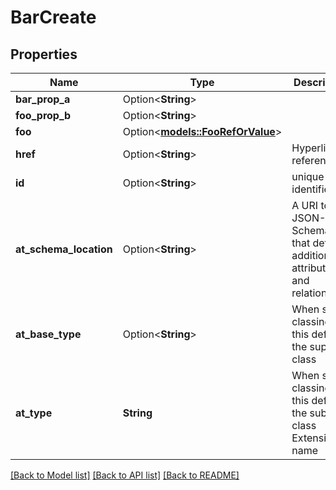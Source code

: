 # BarCreate

## Properties

Name | Type | Description | Notes
------------ | ------------- | ------------- | -------------
**bar_prop_a** | Option<**String**> |  | [optional]
**foo_prop_b** | Option<**String**> |  | [optional]
**foo** | Option<[**models::FooRefOrValue**](FooRefOrValue.md)> |  | [optional]
**href** | Option<**String**> | Hyperlink reference | [optional]
**id** | Option<**String**> | unique identifier | [optional]
**at_schema_location** | Option<**String**> | A URI to a JSON-Schema file that defines additional attributes and relationships | [optional]
**at_base_type** | Option<**String**> | When sub-classing, this defines the super-class | [optional]
**at_type** | **String** | When sub-classing, this defines the sub-class Extensible name | 

[[Back to Model list]](../README.md#documentation-for-models) [[Back to API list]](../README.md#documentation-for-api-endpoints) [[Back to README]](../README.md)


